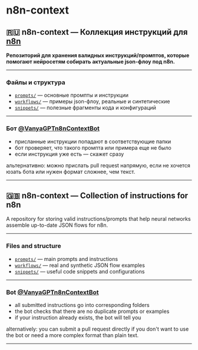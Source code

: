 # n8n-context

## 🇷🇺 n8n-context — Коллекция инструкций для [n8n](https://n8n.io)

**Репозиторий для хранения валидных инструкций/промптов, которые помогают нейросетям собирать актуальные json-флоу под n8n.**

---

### Файлы и структура

* [`prompts/`](https://github.com/VanyaGPT/n8n-context/tree/main/prompts) — основные промпты и инструкции
* [`workflows/`](https://github.com/VanyaGPT/n8n-context/tree/main/workflows) — примеры json-флоу, реальные и синтетические
* [`snippets/`](https://github.com/VanyaGPT/n8n-context/tree/main/snippets) — полезные фрагменты кода и конфигураций

---

### Бот [@VanyaGPTn8nContextBot](https://t.me/VanyaGPTn8nContextBot)

* присланные инструкции попадают в соответствующие папки
* бот проверяет, что такого промпта или примера еще не было
* если инструкция уже есть — скажет сразу

альтернативно: можно прислать pull request напрямую, если не хочется юзать бота или нужен формат сложнее, чем текст.

---

## 🇬🇧 n8n-context — Collection of instructions for n8n

A repository for storing valid instructions/prompts that help neural networks assemble up-to-date JSON flows for n8n.

---

### Files and structure

* [`prompts/`](https://github.com/VanyaGPT/n8n-context/tree/main/prompts) — main prompts and instructions
* [`workflows/`](https://github.com/VanyaGPT/n8n-context/tree/main/workflows) — real and synthetic JSON flow examples
* [`snippets/`](https://github.com/VanyaGPT/n8n-context/tree/main/snippets) — useful code snippets and configurations

---

### Bot [@VanyaGPTn8nContextBot](https://t.me/VanyaGPTn8nContextBot)

* all submitted instructions go into corresponding folders
* the bot checks that there are no duplicate prompts or examples
* if your instruction already exists, the bot will tell you

alternatively: you can submit a pull request directly if you don't want to use the bot or need a more complex format than plain text.

---
